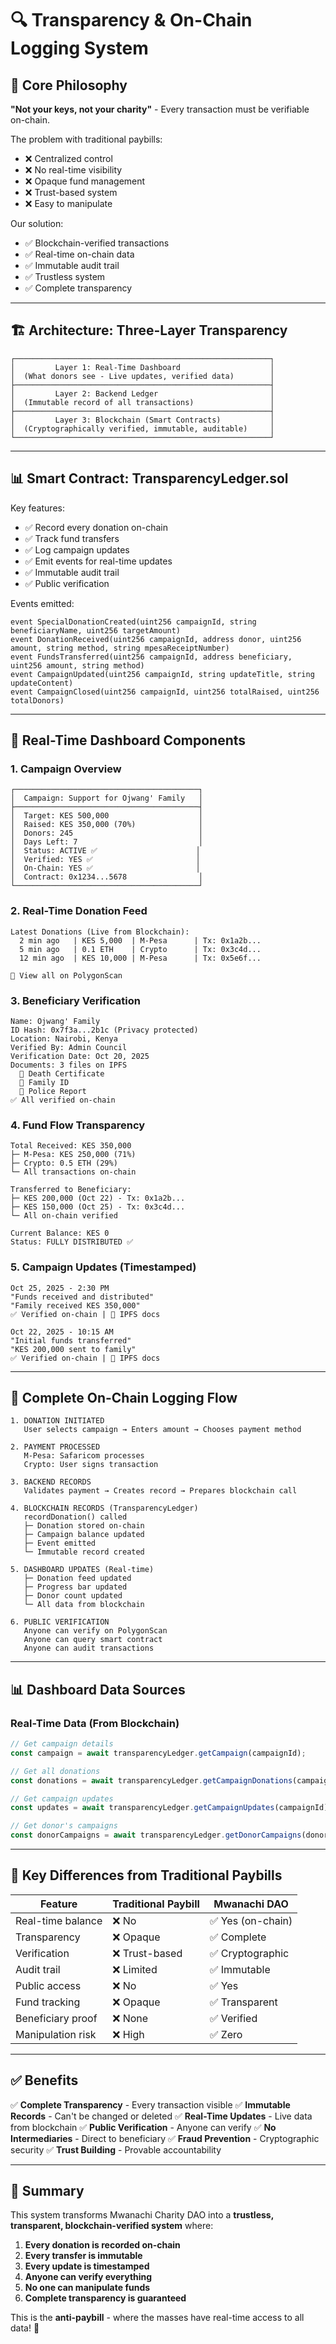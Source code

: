 # 🔍 Transparency & On-Chain Logging System

## 🎯 Core Philosophy

**"Not your keys, not your charity"** - Every transaction must be verifiable on-chain.

The problem with traditional paybills:
- ❌ Centralized control
- ❌ No real-time visibility
- ❌ Opaque fund management
- ❌ Trust-based system
- ❌ Easy to manipulate

Our solution:
- ✅ Blockchain-verified transactions
- ✅ Real-time on-chain data
- ✅ Immutable audit trail
- ✅ Trustless system
- ✅ Complete transparency

---

## 🏗️ Architecture: Three-Layer Transparency

```
┌─────────────────────────────────────────────────────────┐
│         Layer 1: Real-Time Dashboard                    │
│  (What donors see - Live updates, verified data)        │
├─────────────────────────────────────────────────────────┤
│         Layer 2: Backend Ledger                         │
│  (Immutable record of all transactions)                 │
├─────────────────────────────────────────────────────────┤
│         Layer 3: Blockchain (Smart Contracts)           │
│  (Cryptographically verified, immutable, auditable)     │
└─────────────────────────────────────────────────────────┘
```

---

## 📊 Smart Contract: TransparencyLedger.sol

Key features:
- ✅ Record every donation on-chain
- ✅ Track fund transfers
- ✅ Log campaign updates
- ✅ Emit events for real-time updates
- ✅ Immutable audit trail
- ✅ Public verification

Events emitted:
```solidity
event SpecialDonationCreated(uint256 campaignId, string beneficiaryName, uint256 targetAmount)
event DonationReceived(uint256 campaignId, address donor, uint256 amount, string method, string mpesaReceiptNumber)
event FundsTransferred(uint256 campaignId, address beneficiary, uint256 amount, string method)
event CampaignUpdated(uint256 campaignId, string updateTitle, string updateContent)
event CampaignClosed(uint256 campaignId, uint256 totalRaised, uint256 totalDonors)
```

---

## 📱 Real-Time Dashboard Components

### 1. Campaign Overview
```
┌─────────────────────────────────────────┐
│  Campaign: Support for Ojwang' Family   │
├─────────────────────────────────────────┤
│  Target: KES 500,000                    │
│  Raised: KES 350,000 (70%)              │
│  Donors: 245                            │
│  Days Left: 7                           │
│  Status: ACTIVE ✅                      │
│  Verified: YES ✅                       │
│  On-Chain: YES ✅                       │
│  Contract: 0x1234...5678                │
└─────────────────────────────────────────┘
```

### 2. Real-Time Donation Feed
```
Latest Donations (Live from Blockchain):
  2 min ago   | KES 5,000  | M-Pesa      | Tx: 0x1a2b...
  5 min ago   | 0.1 ETH    | Crypto      | Tx: 0x3c4d...
  12 min ago  | KES 10,000 | M-Pesa      | Tx: 0x5e6f...

🔗 View all on PolygonScan
```

### 3. Beneficiary Verification
```
Name: Ojwang' Family
ID Hash: 0x7f3a...2b1c (Privacy protected)
Location: Nairobi, Kenya
Verified By: Admin Council
Verification Date: Oct 20, 2025
Documents: 3 files on IPFS
  📄 Death Certificate
  📄 Family ID
  📄 Police Report
✅ All verified on-chain
```

### 4. Fund Flow Transparency
```
Total Received: KES 350,000
├─ M-Pesa: KES 250,000 (71%)
├─ Crypto: 0.5 ETH (29%)
└─ All transactions on-chain

Transferred to Beneficiary:
├─ KES 200,000 (Oct 22) - Tx: 0x1a2b...
├─ KES 150,000 (Oct 25) - Tx: 0x3c4d...
└─ All on-chain verified

Current Balance: KES 0
Status: FULLY DISTRIBUTED ✅
```

### 5. Campaign Updates (Timestamped)
```
Oct 25, 2025 - 2:30 PM
"Funds received and distributed"
"Family received KES 350,000"
✅ Verified on-chain | 📎 IPFS docs

Oct 22, 2025 - 10:15 AM
"Initial funds transferred"
"KES 200,000 sent to family"
✅ Verified on-chain | 📎 IPFS docs
```

---

## 🔗 Complete On-Chain Logging Flow

```
1. DONATION INITIATED
   User selects campaign → Enters amount → Chooses payment method

2. PAYMENT PROCESSED
   M-Pesa: Safaricom processes
   Crypto: User signs transaction

3. BACKEND RECORDS
   Validates payment → Creates record → Prepares blockchain call

4. BLOCKCHAIN RECORDS (TransparencyLedger)
   recordDonation() called
   ├─ Donation stored on-chain
   ├─ Campaign balance updated
   ├─ Event emitted
   └─ Immutable record created

5. DASHBOARD UPDATES (Real-time)
   ├─ Donation feed updated
   ├─ Progress bar updated
   ├─ Donor count updated
   └─ All data from blockchain

6. PUBLIC VERIFICATION
   Anyone can verify on PolygonScan
   Anyone can query smart contract
   Anyone can audit transactions
```

---

## 📊 Dashboard Data Sources

### Real-Time Data (From Blockchain)
```javascript
// Get campaign details
const campaign = await transparencyLedger.getCampaign(campaignId);

// Get all donations
const donations = await transparencyLedger.getCampaignDonations(campaignId);

// Get campaign updates
const updates = await transparencyLedger.getCampaignUpdates(campaignId);

// Get donor's campaigns
const donorCampaigns = await transparencyLedger.getDonorCampaigns(donorAddress);
```

---

## 🎯 Key Differences from Traditional Paybills

| Feature | Traditional Paybill | Mwanachi DAO |
|---------|-------------------|-------------|
| Real-time balance | ❌ No | ✅ Yes (on-chain) |
| Transparency | ❌ Opaque | ✅ Complete |
| Verification | ❌ Trust-based | ✅ Cryptographic |
| Audit trail | ❌ Limited | ✅ Immutable |
| Public access | ❌ No | ✅ Yes |
| Fund tracking | ❌ Opaque | ✅ Transparent |
| Beneficiary proof | ❌ None | ✅ Verified |
| Manipulation risk | ❌ High | ✅ Zero |

---

## ✅ Benefits

✅ **Complete Transparency** - Every transaction visible
✅ **Immutable Records** - Can't be changed or deleted
✅ **Real-Time Updates** - Live data from blockchain
✅ **Public Verification** - Anyone can verify
✅ **No Intermediaries** - Direct to beneficiary
✅ **Fraud Prevention** - Cryptographic security
✅ **Trust Building** - Provable accountability

---

## 🎉 Summary

This system transforms Mwanachi Charity DAO into a **trustless, transparent, blockchain-verified system** where:

1. **Every donation is recorded on-chain**
2. **Every transfer is immutable**
3. **Every update is timestamped**
4. **Anyone can verify everything**
5. **No one can manipulate funds**
6. **Complete transparency is guaranteed**

This is the **anti-paybill** - where the masses have real-time access to all data! 🚀


